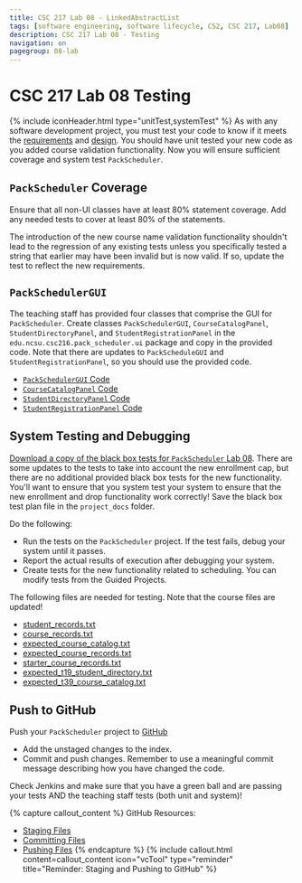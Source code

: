 ```yaml
---
title: CSC 217 Lab 08 - LinkedAbstractList
tags: [software engineering, software lifecycle, CS2, CSC 217, Lab08]
description: CSC 217 Lab 08 - Testing
navigation: on
pagegroup: 08-lab
---
```

# CSC 217 Lab 08 Testing
{% include iconHeader.html type="unitTest,systemTest" %}
As with any software development project, you must test your code to know if it meets the [requirements](08-lab-requirements) and [design](08-lab-design).  You should have unit tested your new code as you added course validation functionality.  Now you will ensure sufficient coverage and system test `PackScheduler`.


## `PackScheduler` Coverage
Ensure that all non-UI classes have at least 80% statement coverage.  Add any needed tests to cover at least 80% of the statements.

The introduction of the new course name validation functionality shouldn't lead to the regression of any existing tests unless you specifically tested a string that earlier may have been invalid but is now valid.  If so, update the test to reflect the new requirements. 


## `PackSchedulerGUI`
The teaching staff has provided four classes that comprise the GUI for `PackScheduler`.  Create classes `PackSchedulerGUI`, `CourseCatalogPanel`,  `StudentDirectoryPanel`, and `StudentRegistrationPanel` in the `edu.ncsu.csc216.pack_scheduler.ui` package and copy in the provided code.  Note that there are updates to `PackScheduleGUI` and `StudentRegistrationPanel`, so you should use the provided code.

  * [`PackSchedulerGUI` Code](files/PackSchedulerGUI.java)
  * [`CourseCatalogPanel` Code](files/CourseCatalogPanel.java)
  * [`StudentDirectoryPanel` Code](files/StudentDirectoryPanel.java)
  * [`StudentRegistrationPanel` Code](files/StudentRegistrationPanel.java)
  

## System Testing and Debugging
[Download a copy of the black box tests for `PackScheduler` Lab 08](https://docs.google.com/a/ncsu.edu/document/d/1R20kNgCttV88U8MvpYrc9CvdGR78Bew3pIWS49YAtMA/edit?usp=sharing).  There are some updates to the tests to take into account the new enrollment cap, but there are no additional provided black box tests for the new functionality.  You'll want to ensure that you system test your system to ensure that the new enrollment and drop functionality work correctly!  Save the black box test plan file in the `project_docs` folder.

Do the following:

  * Run the tests on the `PackScheduler` project.  If the test fails, debug your system until it passes.
  * Report the actual results of execution after debugging your system.
  * Create tests for the new functionality related to scheduling.  You can modify tests from the Guided Projects.
  
The following files are needed for testing.  Note that the course files are updated!

  * [student_records.txt](files/student_records.txt)
  * [course_records.txt](files/course_records.txt)
  * [expected_course_catalog.txt](files/expected_course_catalog.txt)
  * [expected_course_records.txt](files/expected_course_records.txt)
  * [starter_course_records.txt](files/starter_course_records.txt)
  * [expected_t19_student_directory.txt](files/expected_t19_student_directory.txt)
  * [expected_t39_course_catalog.txt](files/expected_t39_course_catalog.txt)


## Push to GitHub
Push your `PackScheduler` project to [GitHub](https://github.ncsu.edu)

  * Add the unstaged changes to the index.
  * Commit and push changes.  Remember to use a meaningful commit message describing how you have changed the code.  
  
Check Jenkins and make sure that you have a green ball and are passing your tests AND the teaching staff tests (both unit and system)!


{% capture callout_content %}
GitHub Resources:

  * [Staging Files](https://pages.github.ncsu.edu/engr-csc-software-development/practices-tools/git/git-staging)
  * [Committing Files](https://pages.github.ncsu.edu/engr-csc-software-development/practices-tools/git/git-commit)
  * [Pushing Files](https://pages.github.ncsu.edu/engr-csc-software-development/practices-tools/git/git-push)
{% endcapture %}
{% include callout.html content=callout_content icon="vcTool" type="reminder" title="Reminder: Staging and Pushing to GitHub" %}